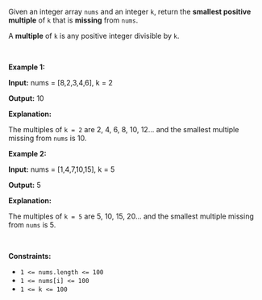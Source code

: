 <p>Given an integer array <code>nums</code> and an integer <code>k</code>, return the <strong>smallest positive multiple</strong> of <code>k</code> that is <strong>missing</strong> from <code>nums</code>.</p>

<p>A <strong>multiple</strong> of <code>k</code> is any positive integer divisible by <code>k</code>.</p>

<p>&nbsp;</p>
<p><strong class="example">Example 1:</strong></p>

<div class="example-block">
<p><strong>Input:</strong> <span class="example-io">nums = [8,2,3,4,6], k = 2</span></p>

<p><strong>Output:</strong> <span class="example-io">10</span></p>

<p><strong>Explanation:</strong></p>

<p>The multiples of <code>k = 2</code> are 2, 4, 6, 8, 10, 12... and the smallest multiple missing from <code>nums</code> is 10.</p>
</div>

<p><strong class="example">Example 2:</strong></p>

<div class="example-block">
<p><strong>Input:</strong> <span class="example-io">nums = [1,4,7,10,15], k = 5</span></p>

<p><strong>Output:</strong> <span class="example-io">5</span></p>

<p><strong>Explanation:</strong></p>

<p>The multiples of <code>k = 5</code> are 5, 10, 15, 20... and the smallest multiple missing from <code>nums</code> is 5.</p>
</div>

<p>&nbsp;</p>
<p><strong>Constraints:</strong></p>

<ul>
	<li><code>1 &lt;= nums.length &lt;= 100</code></li>
	<li><code>1 &lt;= nums[i] &lt;= 100</code></li>
	<li><code>1 &lt;= k &lt;= 100</code></li>
</ul>
